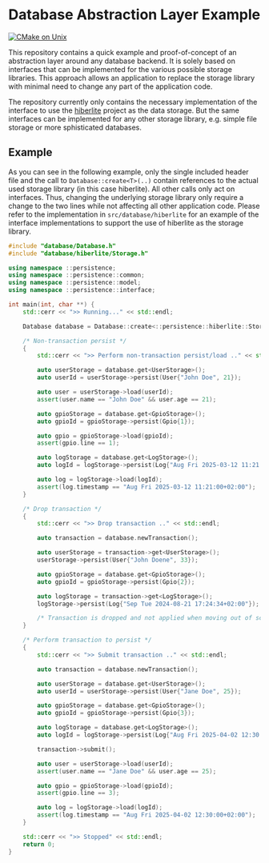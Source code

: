 # Database Abstraction Layer Example

[![CMake on Unix](https://github.com/TumbleOwlee/database-abstraction-example/actions/workflows/cmake-single-platform.yml/badge.svg)](https://github.com/TumbleOwlee/database-abstraction-example/actions/workflows/cmake-single-platform.yml)

This repository contains a quick example and proof-of-concept of an abstraction layer around any database backend. It is solely based on interfaces that can be implemented for the various possible storage libraries. This approach allows an application to replace the storage library with minimal need to change any part of the application code.

The repository currently only contains the necessary implementation of the interface to use the [hiberlite](https://github.com/tumbleowlee/hiberlite) project as the data storage. But the same interfaces can be implemented for any other storage library, e.g. simple file storage or more sphisticated databases.

## Example

As you can see in the following example, only the single included header file and the call to `Database::create<T>(..)` contain references to the actual used storage library (in this case hiberlite). All other calls only act on interfaces. Thus, changing the underlying storage library only require a change to the two lines while not affecting all other application code. Please refer to the implementation in `src/database/hiberlite` for an example of the interface implementations to support the use of hiberlite as the storage library.

```c++
#include "database/Database.h"
#include "database/hiberlite/Storage.h"

using namespace ::persistence;
using namespace ::persistence::common;
using namespace ::persistence::model;
using namespace ::persistence::interface;

int main(int, char **) {
    std::cerr << ">> Running..." << std::endl;

    Database database = Database::create<::persistence::hiberlite::Storage>("db.sqlite");

    /* Non-transaction persist */
    {
        std::cerr << ">> Perform non-transaction persist/load .." << std::endl;

        auto userStorage = database.get<UserStorage>();
        auto userId = userStorage->persist(User{"John Doe", 21});

        auto user = userStorage->load(userId);
        assert(user.name == "John Doe" && user.age == 21);

        auto gpioStorage = database.get<GpioStorage>();
        auto gpioId = gpioStorage->persist(Gpio{1});

        auto gpio = gpioStorage->load(gpioId);
        assert(gpio.line == 1);

        auto logStorage = database.get<LogStorage>();
        auto logId = logStorage->persist(Log{"Aug Fri 2025-03-12 11:21:00+02:00"});

        auto log = logStorage->load(logId);
        assert(log.timestamp == "Aug Fri 2025-03-12 11:21:00+02:00");
    }

    /* Drop transaction */
    {
        std::cerr << ">> Drop transaction .." << std::endl;

        auto transaction = database.newTransaction();

        auto userStorage = transaction->get<UserStorage>();
        userStorage->persist(User{"John Doene", 33});

        auto gpioStorage = database.get<GpioStorage>();
        auto gpioId = gpioStorage->persist(Gpio{2});

        auto logStorage = transaction->get<LogStorage>();
        logStorage->persist(Log{"Sep Tue 2024-08-21 17:24:34+02:00"});

        /* Transaction is dropped and not applied when moving out of scope */
    }

    /* Perform transaction to persist */
    {
        std::cerr << ">> Submit transaction .." << std::endl;

        auto transaction = database.newTransaction();

        auto userStorage = database.get<UserStorage>();
        auto userId = userStorage->persist(User{"Jane Doe", 25});

        auto gpioStorage = database.get<GpioStorage>();
        auto gpioId = gpioStorage->persist(Gpio{3});

        auto logStorage = database.get<LogStorage>();
        auto logId = logStorage->persist(Log{"Aug Fri 2025-04-02 12:30:00+02:00"});

        transaction->submit();

        auto user = userStorage->load(userId);
        assert(user.name == "Jane Doe" && user.age == 25);

        auto gpio = gpioStorage->load(gpioId);
        assert(gpio.line == 3);

        auto log = logStorage->load(logId);
        assert(log.timestamp == "Aug Fri 2025-04-02 12:30:00+02:00");
    }

    std::cerr << ">> Stopped" << std::endl;
    return 0;
}
```
